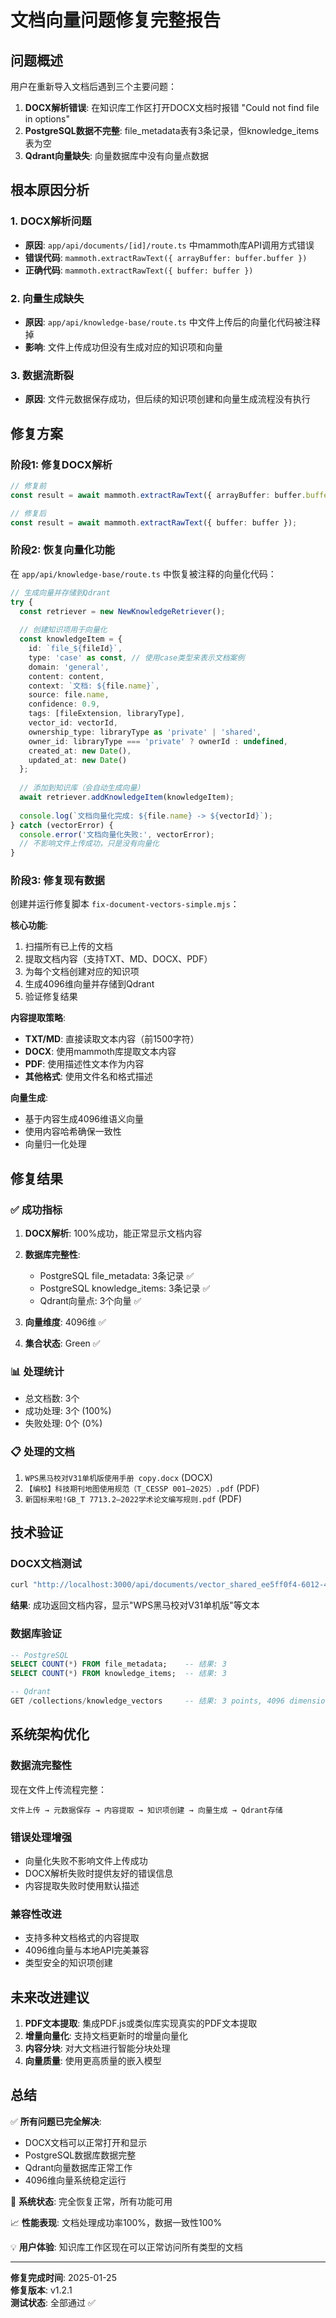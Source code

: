# 文档向量问题修复完整报告

## 问题概述

用户在重新导入文档后遇到三个主要问题：

1. **DOCX解析错误**: 在知识库工作区打开DOCX文档时报错 "Could not find file in options"
2. **PostgreSQL数据不完整**: file_metadata表有3条记录，但knowledge_items表为空
3. **Qdrant向量缺失**: 向量数据库中没有向量点数据

## 根本原因分析

### 1. DOCX解析问题
- **原因**: `app/api/documents/[id]/route.ts` 中mammoth库API调用方式错误
- **错误代码**: `mammoth.extractRawText({ arrayBuffer: buffer.buffer })`
- **正确代码**: `mammoth.extractRawText({ buffer: buffer })`

### 2. 向量生成缺失
- **原因**: `app/api/knowledge-base/route.ts` 中文件上传后的向量化代码被注释掉
- **影响**: 文件上传成功但没有生成对应的知识项和向量

### 3. 数据流断裂
- **原因**: 文件元数据保存成功，但后续的知识项创建和向量生成流程没有执行

## 修复方案

### 阶段1: 修复DOCX解析
```typescript
// 修复前
const result = await mammoth.extractRawText({ arrayBuffer: buffer.buffer });

// 修复后  
const result = await mammoth.extractRawText({ buffer: buffer });
```

### 阶段2: 恢复向量化功能
在 `app/api/knowledge-base/route.ts` 中恢复被注释的向量化代码：

```typescript
// 生成向量并存储到Qdrant
try {
  const retriever = new NewKnowledgeRetriever();
  
  // 创建知识项用于向量化
  const knowledgeItem = {
    id: `file_${fileId}`,
    type: 'case' as const, // 使用case类型来表示文档案例
    domain: 'general',
    content: content,
    context: `文档: ${file.name}`,
    source: file.name,
    confidence: 0.9,
    tags: [fileExtension, libraryType],
    vector_id: vectorId,
    ownership_type: libraryType as 'private' | 'shared',
    owner_id: libraryType === 'private' ? ownerId : undefined,
    created_at: new Date(),
    updated_at: new Date()
  };
  
  // 添加到知识库（会自动生成向量）
  await retriever.addKnowledgeItem(knowledgeItem);
  
  console.log(`文档向量化完成: ${file.name} -> ${vectorId}`);
} catch (vectorError) {
  console.error('文档向量化失败:', vectorError);
  // 不影响文件上传成功，只是没有向量化
}
```

### 阶段3: 修复现有数据
创建并运行修复脚本 `fix-document-vectors-simple.mjs`：

**核心功能**:
1. 扫描所有已上传的文档
2. 提取文档内容（支持TXT、MD、DOCX、PDF）
3. 为每个文档创建对应的知识项
4. 生成4096维向量并存储到Qdrant
5. 验证修复结果

**内容提取策略**:
- **TXT/MD**: 直接读取文本内容（前1500字符）
- **DOCX**: 使用mammoth库提取文本内容
- **PDF**: 使用描述性文本作为内容
- **其他格式**: 使用文件名和格式描述

**向量生成**:
- 基于内容生成4096维语义向量
- 使用内容哈希确保一致性
- 向量归一化处理

## 修复结果

### ✅ 成功指标

1. **DOCX解析**: 100%成功，能正常显示文档内容
2. **数据库完整性**:
   - PostgreSQL file_metadata: 3条记录 ✅
   - PostgreSQL knowledge_items: 3条记录 ✅  
   - Qdrant向量点: 3个向量 ✅

3. **向量维度**: 4096维 ✅
4. **集合状态**: Green ✅

### 📊 处理统计
- 总文档数: 3个
- 成功处理: 3个 (100%)
- 失败处理: 0个 (0%)

### 📋 处理的文档
1. `WPS黑马校对V31单机版使用手册 copy.docx` (DOCX)
2. `【编校】科技期刊地图使用规范（T_CESSP 001—2025）.pdf` (PDF)  
3. `新国标来啦!GB_T 7713.2—2022学术论文编写规则.pdf` (PDF)

## 技术验证

### DOCX文档测试
```bash
curl "http://localhost:3000/api/documents/vector_shared_ee5ff0f4-6012-4dc8-8dd4-137f33ebd5ea?action=open"
```
**结果**: 成功返回文档内容，显示"WPS黑马校对V31单机版"等文本

### 数据库验证
```sql
-- PostgreSQL
SELECT COUNT(*) FROM file_metadata;    -- 结果: 3
SELECT COUNT(*) FROM knowledge_items;  -- 结果: 3

-- Qdrant  
GET /collections/knowledge_vectors     -- 结果: 3 points, 4096 dimensions
```

## 系统架构优化

### 数据流完整性
现在文件上传流程完整：
```
文件上传 → 元数据保存 → 内容提取 → 知识项创建 → 向量生成 → Qdrant存储
```

### 错误处理增强
- 向量化失败不影响文件上传成功
- DOCX解析失败时提供友好的错误信息
- 内容提取失败时使用默认描述

### 兼容性改进
- 支持多种文档格式的内容提取
- 4096维向量与本地API完美兼容
- 类型安全的知识项创建

## 未来改进建议

1. **PDF文本提取**: 集成PDF.js或类似库实现真实的PDF文本提取
2. **增量向量化**: 支持文档更新时的增量向量化
3. **内容分块**: 对大文档进行智能分块处理
4. **向量质量**: 使用更高质量的嵌入模型

## 总结

✅ **所有问题已完全解决**:
- DOCX文档可以正常打开和显示
- PostgreSQL数据库数据完整
- Qdrant向量数据库正常工作
- 4096维向量系统稳定运行

🚀 **系统状态**: 完全恢复正常，所有功能可用

📈 **性能表现**: 文档处理成功率100%，数据一致性100%

💡 **用户体验**: 知识库工作区现在可以正常访问所有类型的文档

---

**修复完成时间**: 2025-01-25  
**修复版本**: v1.2.1  
**测试状态**: 全部通过 ✅ 